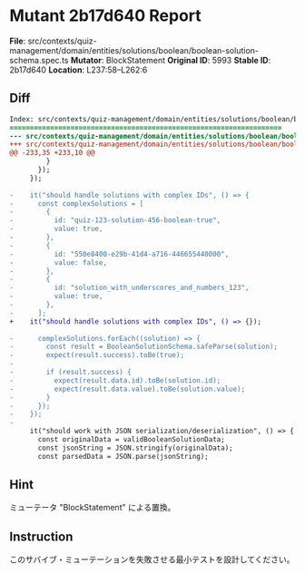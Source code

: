 # Mutant 2b17d640 Report

**File**: src/contexts/quiz-management/domain/entities/solutions/boolean/boolean-solution-schema.spec.ts
**Mutator**: BlockStatement
**Original ID**: 5993
**Stable ID**: 2b17d640
**Location**: L237:58–L262:6

## Diff

```diff
Index: src/contexts/quiz-management/domain/entities/solutions/boolean/boolean-solution-schema.spec.ts
===================================================================
--- src/contexts/quiz-management/domain/entities/solutions/boolean/boolean-solution-schema.spec.ts	original
+++ src/contexts/quiz-management/domain/entities/solutions/boolean/boolean-solution-schema.spec.ts	mutated #5993
@@ -233,35 +233,10 @@
         }
       });
     });
 
-    it("should handle solutions with complex IDs", () => {
-      const complexSolutions = [
-        {
-          id: "quiz-123-solution-456-boolean-true",
-          value: true,
-        },
-        {
-          id: "550e8400-e29b-41d4-a716-446655440000",
-          value: false,
-        },
-        {
-          id: "solution_with_underscores_and_numbers_123",
-          value: true,
-        },
-      ];
+    it("should handle solutions with complex IDs", () => {});
 
-      complexSolutions.forEach((solution) => {
-        const result = BooleanSolutionSchema.safeParse(solution);
-        expect(result.success).toBe(true);
-
-        if (result.success) {
-          expect(result.data.id).toBe(solution.id);
-          expect(result.data.value).toBe(solution.value);
-        }
-      });
-    });
-
     it("should work with JSON serialization/deserialization", () => {
       const originalData = validBooleanSolutionData;
       const jsonString = JSON.stringify(originalData);
       const parsedData = JSON.parse(jsonString);
```

## Hint

ミューテータ "BlockStatement" による置換。

## Instruction

このサバイブ・ミューテーションを失敗させる最小テストを設計してください。
